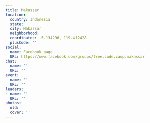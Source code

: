 ```yaml
---
title: Makassar
location:
  country: Indonesia
  state: 
  city: Makassar
  neighborhood: 
  coordinates: -5.134296, 119.412428
  plusCode: ''
social:
  name: Facebook page
  URL: https://www.facebook.com/groups/free.code.camp.makassar
chat:
  name: ''
  URL: ''
event:
  name: ''
  URL: ''
leaders:
- name: ''
  URL: ''
photos:
  old: 
  cover: ''
---
```

